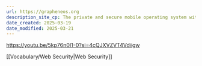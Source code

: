 ```yaml
---
url: https://grapheneos.org
description_site_cp: The private and secure mobile operating system with Android app compatibility. Developed as a non-profit open source project.
date_created: 2025-03-19
date_modified: 2025-03-21
---
```


https://youtu.be/5kp76n0I1-0?si=4cQJXVZVT4Vdiigw

[[Vocabulary/Web Security|Web Security]]
